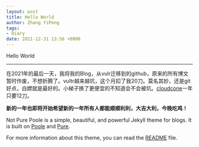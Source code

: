 ```yaml
---
layout: post
title: Hello World
author: Zhang YiPeng
tags:
- Diary
date: 2021-12-31 13:56 +0800
---
```

Hello World
***
在2021年的最后一天，我将我的Blog，从vulr迁移到的github，原来的所有博文暂时作废，不想折腾了。vultr越来越坑，这个月扣了我20刀。莫名其妙，还是git好点，白嫖就是最好的。小梯子换了更便宜的不知道会不会被坑。[cloudcone](https://app.cloudcone.com.cn/vps)一年只要12刀。

**新的一年也即将开始希望新的一年所有人都能顺顺利利，大吉大利，今晚吃鸡！**

Not Pure Poole is a simple, beautiful, and powerful Jekyll theme for blogs. It is built on [Poole](https://github.com/poole/poole) and [Pure](https://purecss.io/).

For more information about this theme, you can read the [README](https://github.com/vszhub/not-pure-poole/blob/master/README.md) file.
